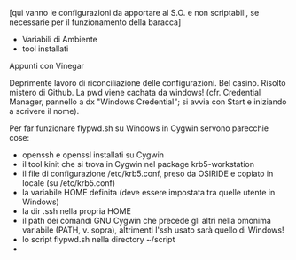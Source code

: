 [qui vanno le configurazioni da apportare al S.O. e non scriptabili, se necessarie per il funzionamento della baracca]

- Variabili di Ambiente
- tool installati


Appunti con Vinegar

Deprimente lavoro di riconciliazione delle configurazioni. Bel casino. Risolto mistero di Github. La pwd viene cachata da windows! (cfr. Credential Manager, pannello a dx "Windows Credential"; si avvia con Start e iniziando a scrivere il nome).

Per far funzionare flypwd.sh su Windows in Cygwin servono parecchie cose:
- openssh e openssl installati su Cygwin
- il tool kinit che si trova in Cygwin nel package krb5-workstation
- il file di configurazione /etc/krb5.conf, preso da OSIRIDE e copiato in locale (su /etc/krb5.conf)
- la variabile HOME definita (deve essere impostata tra quelle utente in Windows)
- la dir .ssh nella propria HOME
- il path dei comandi GNU Cygwin che precede gli altri nella omonima variabile (PATH, v. sopra), altrimenti l'ssh usato sarà quello di Windows!
- lo script flypwd.sh nella directory ~/script
- 
